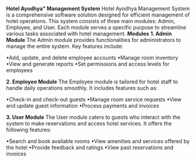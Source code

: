 **Hotel Ayodhya" Management System**
Hotel Ayodhya Management System is a comprehensive software solution designed for efficient management of hotel operations. This system consists of three main modules: Admin, Employee, and User. Each module serves a specific purpose to streamline various tasks associated with hotel management.
**Modules**
**1. Admin Module**
The Admin module provides functionalities for administrators to manage the entire system. Key features include:

•Add, update, and delete employee accounts
•Manage room inventory
•View and generate reports
•Set permissions and access levels for employees

**2. Employee Module**
The Employee module is tailored for hotel staff to handle daily operations smoothly. It includes features such as:

•Check-in and check-out guests
•Manage room service requests
•View and update guest information
•Process payments and invoices

**3. User Module**
The User module caters to guests who interact with the system to make reservations and access hotel services. It offers the following features:

•Search and book available rooms
•View amenities and services offered by the hotel
•Provide feedback and ratings
•View past reservations and invoices
